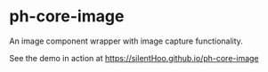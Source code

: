 # ph-core-image
An image component wrapper with image capture functionality.

See the demo in action at https://silentHoo.github.io/ph-core-image